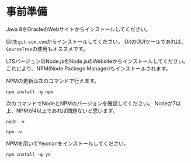 # 事前準備

Java 8をOracleのWebサイトからインストールしてください。

Gitを`git-scm.com`からインストールしてください。
GitのGUIツールであれば、`SourceTree`の使用もオススメです。

LTSバージョンのNode.jsをNode.jsのWebsiteからインストールしてください。
これにより、NPM(Node Packege Manager)もインストールされます。

NPMの更新は次のコマンドで行えます。

```
npm install -g npm
```

次のコマンドでNodeとNPMのバージョンを確認してください。
Nodeが7以上、NPMが4以上であれば問題ないと思います。

```
node -v
```

```
npm -v
```


NPMを用いてYeomanをインストールしてください。

```
npm install -g yo
```


